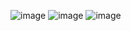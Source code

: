 ![image](https://github.com/user-attachments/assets/dba70a2a-4799-4fed-9bb4-cf2b8de5d169)
![image](https://github.com/user-attachments/assets/461d89b9-ad5f-4e74-ae78-06cea7411650)
![image](https://github.com/user-attachments/assets/e0a2addf-0e15-4422-a6ca-8f96a3688fec)
